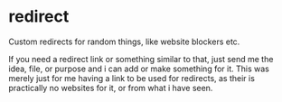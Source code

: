 # redirect
Custom redirects for random things, like website blockers etc.

If you need a redirect link or something similar to that, just send me the idea, file, or purpose and i can add or make something for it. This was merely just for me having a link to be used for redirects, as their is practically no websites for it, or from what i have seen.
